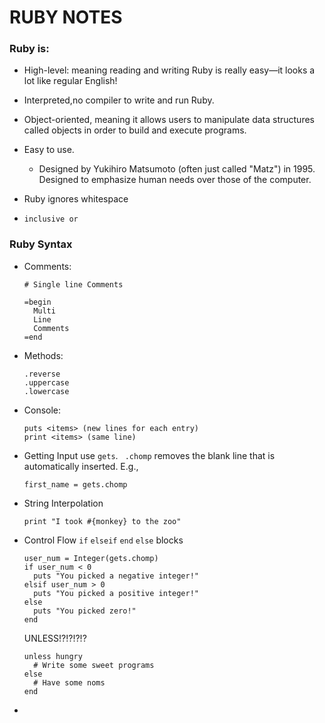 # RUBY NOTES


### Ruby is:
* High-level:  meaning reading and writing Ruby is really easy—it looks a lot like regular English!
* Interpreted,no compiler to write and run Ruby.
* Object-oriented, meaning it allows users to manipulate data structures called objects in order to build and execute programs.
* Easy to use. 
  * Designed by Yukihiro Matsumoto (often just called "Matz") in 1995. Designed to emphasize human needs over those of the computer.

* Ruby ignores whitespace

* `inclusive or` 

### Ruby Syntax
- Comments: 
  ```
  # Single line Comments
    
  =begin
    Multi
    Line
    Comments
  =end
  ```
- Methods: 
  ```
  .reverse
  .uppercase
  .lowercase
  ```
- Console:
  ```
  puts <items> (new lines for each entry)
  print <items> (same line)
  ```
- Getting Input
  use `gets`. ` .chomp` removes the blank line that is automatically inserted. E.g.,
  ```
  first_name = gets.chomp
  ```
- String Interpolation
  ```
  print "I took #{monkey} to the zoo"
  ```
- Control Flow
  `if` `elseif` `end` `else` blocks
  ```
  user_num = Integer(gets.chomp)
  if user_num < 0
    puts "You picked a negative integer!"
  elsif user_num > 0
    puts "You picked a positive integer!"
  else
    puts "You picked zero!"
  end
  ```
  UNLESS!?!?!?!?
  ```
  unless hungry
    # Write some sweet programs
  else
    # Have some noms
  end
  ```
- 
